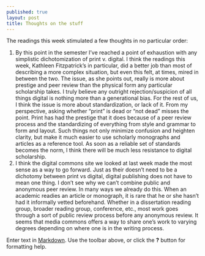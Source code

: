 ```yaml
---
published: true
layout: post
title: Thoughts on the stuff
---
```


The readings this week stimulated a few thoughts in no particular order: 
1)	By this point in the semester I’ve reached a point of exhaustion with any simplistic dichotomization of print v. digital. I think the readings this week, Kathleen Fitzpatrick’s in particular, did a better job than most of describing a more complex situation, but even this felt, at times, mired in between the two. The issue, as she points out, really is more about prestige and peer review than the physical form any particular scholarship takes. I truly believe any outright rejection/suspicion of all things digital is nothing more than a generational bias. For the rest of us, I think the issue is more about standardization, or lack of it. From my perspective, asking whether “print” is dead or “not dead” misses the point. Print has had the prestige that it does because of a peer review process and the standardizing of everything from style and grammar to form and layout. Such things not only minimize confusion and heighten clarity, but make it much easier to use scholarly monographs and articles as a reference tool. As soon as a reliable set of standards becomes the norm, I think there will be much less resistance to digital scholarship.
2)	I think the digital commons site we looked at last week made the most sense as a way to go forward. Just as their doesn’t need to be a dichotomy between print vs digital, digital publishing does not have to mean one thing.  I don’t see why we can’t combine public and anonymous peer review. In many ways we already do this. When an academic readies an article or monograph, it is rare that he or she hasn’t had it informally vetted beforehand. Whether in a dissertation reading group, broader reading group, conference, etc., most work goes through a sort of public review process before any anonymous review. It seems that media commons offers a way to share one’s work to varying degrees depending on where one is in the writing process. 


Enter text in [Markdown](http://daringfireball.net/projects/markdown/). Use the toolbar above, or click the **?** button for formatting help.
